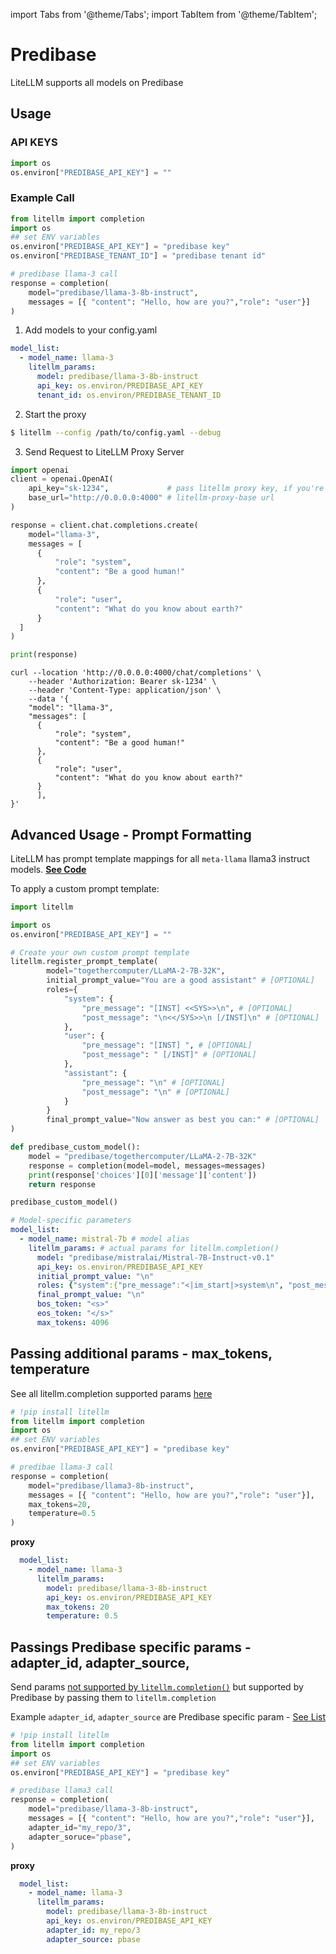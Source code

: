 import Tabs from '@theme/Tabs';
import TabItem from '@theme/TabItem';

# Predibase

LiteLLM supports all models on Predibase


## Usage

<Tabs>
<TabItem value="sdk" label="SDK">

### API KEYS
```python
import os 
os.environ["PREDIBASE_API_KEY"] = ""
```

### Example Call

```python
from litellm import completion
import os
## set ENV variables
os.environ["PREDIBASE_API_KEY"] = "predibase key"
os.environ["PREDIBASE_TENANT_ID"] = "predibase tenant id"

# predibase llama-3 call
response = completion(
    model="predibase/llama-3-8b-instruct", 
    messages = [{ "content": "Hello, how are you?","role": "user"}]
)
```

</TabItem>
<TabItem value="proxy" label="PROXY">

1. Add models to your config.yaml

  ```yaml
  model_list:
    - model_name: llama-3
      litellm_params:
        model: predibase/llama-3-8b-instruct
        api_key: os.environ/PREDIBASE_API_KEY
        tenant_id: os.environ/PREDIBASE_TENANT_ID
  ```



2. Start the proxy 

  ```bash
  $ litellm --config /path/to/config.yaml --debug
  ```

3. Send Request to LiteLLM Proxy Server

  <Tabs>

  <TabItem value="openai" label="OpenAI Python v1.0.0+">

  ```python
  import openai
  client = openai.OpenAI(
      api_key="sk-1234",             # pass litellm proxy key, if you're using virtual keys
      base_url="http://0.0.0.0:4000" # litellm-proxy-base url
  )

  response = client.chat.completions.create(
      model="llama-3",
      messages = [
        {
            "role": "system",
            "content": "Be a good human!"
        },
        {
            "role": "user",
            "content": "What do you know about earth?"
        }
    ]
  )

  print(response)
  ```

  </TabItem>

  <TabItem value="curl" label="curl">

  ```shell
  curl --location 'http://0.0.0.0:4000/chat/completions' \
      --header 'Authorization: Bearer sk-1234' \
      --header 'Content-Type: application/json' \
      --data '{
      "model": "llama-3",
      "messages": [
        {
            "role": "system",
            "content": "Be a good human!"
        },
        {
            "role": "user",
            "content": "What do you know about earth?"
        }
        ],
  }'
  ```
  </TabItem>

  </Tabs>


</TabItem>

</Tabs>

## Advanced Usage - Prompt Formatting 

LiteLLM has prompt template mappings for all `meta-llama` llama3 instruct models. [**See Code**](https://github.com/BerriAI/litellm/blob/4f46b4c3975cd0f72b8c5acb2cb429d23580c18a/litellm/llms/prompt_templates/factory.py#L1360)

To apply a custom prompt template: 

<Tabs>
<TabItem value="sdk" label="SDK">

```python 
import litellm

import os 
os.environ["PREDIBASE_API_KEY"] = ""

# Create your own custom prompt template 
litellm.register_prompt_template(
	    model="togethercomputer/LLaMA-2-7B-32K",
        initial_prompt_value="You are a good assistant" # [OPTIONAL]
	    roles={
            "system": {
                "pre_message": "[INST] <<SYS>>\n", # [OPTIONAL]
                "post_message": "\n<</SYS>>\n [/INST]\n" # [OPTIONAL]
            },
            "user": { 
                "pre_message": "[INST] ", # [OPTIONAL]
                "post_message": " [/INST]" # [OPTIONAL]
            }, 
            "assistant": {
                "pre_message": "\n" # [OPTIONAL]
                "post_message": "\n" # [OPTIONAL]
            }
        }
        final_prompt_value="Now answer as best you can:" # [OPTIONAL]
)

def predibase_custom_model():
    model = "predibase/togethercomputer/LLaMA-2-7B-32K"
    response = completion(model=model, messages=messages)
    print(response['choices'][0]['message']['content'])
    return response

predibase_custom_model()
```
</TabItem>
<TabItem value="proxy" label="PROXY">

```yaml
# Model-specific parameters
model_list:
  - model_name: mistral-7b # model alias
    litellm_params: # actual params for litellm.completion()
      model: "predibase/mistralai/Mistral-7B-Instruct-v0.1" 
      api_key: os.environ/PREDIBASE_API_KEY
      initial_prompt_value: "\n"
      roles: {"system":{"pre_message":"<|im_start|>system\n", "post_message":"<|im_end|>"}, "assistant":{"pre_message":"<|im_start|>assistant\n","post_message":"<|im_end|>"}, "user":{"pre_message":"<|im_start|>user\n","post_message":"<|im_end|>"}}
      final_prompt_value: "\n"
      bos_token: "<s>"
      eos_token: "</s>"
      max_tokens: 4096
```

</TabItem>

</Tabs>

## Passing additional params - max_tokens, temperature 
See all litellm.completion supported params [here](https://docs.litellm.ai/docs/completion/input)

```python
# !pip install litellm
from litellm import completion
import os
## set ENV variables
os.environ["PREDIBASE_API_KEY"] = "predibase key"

# predibae llama-3 call
response = completion(
    model="predibase/llama3-8b-instruct", 
    messages = [{ "content": "Hello, how are you?","role": "user"}],
    max_tokens=20,
    temperature=0.5
)
```

**proxy**

```yaml
  model_list:
    - model_name: llama-3
      litellm_params:
        model: predibase/llama-3-8b-instruct
        api_key: os.environ/PREDIBASE_API_KEY
        max_tokens: 20
        temperature: 0.5
```

## Passings Predibase specific params - adapter_id, adapter_source, 
Send params [not supported by `litellm.completion()`](https://docs.litellm.ai/docs/completion/input) but supported by Predibase by passing them to `litellm.completion`

Example `adapter_id`, `adapter_source` are Predibase specific param - [See List](https://github.com/BerriAI/litellm/blob/8a35354dd6dbf4c2fcefcd6e877b980fcbd68c58/litellm/llms/predibase.py#L54)

```python
# !pip install litellm
from litellm import completion
import os
## set ENV variables
os.environ["PREDIBASE_API_KEY"] = "predibase key"

# predibase llama3 call
response = completion(
    model="predibase/llama-3-8b-instruct", 
    messages = [{ "content": "Hello, how are you?","role": "user"}],
    adapter_id="my_repo/3",
    adapter_soruce="pbase",
)
```

**proxy**

```yaml
  model_list:
    - model_name: llama-3
      litellm_params:
        model: predibase/llama-3-8b-instruct
        api_key: os.environ/PREDIBASE_API_KEY
        adapter_id: my_repo/3
        adapter_source: pbase
```
